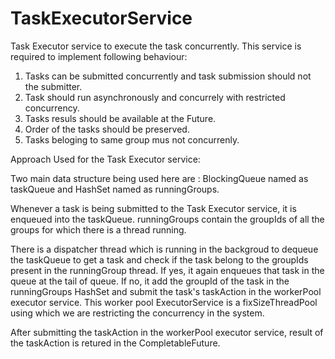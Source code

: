 # TaskExecutorService
Task Executor service to execute the task concurrently.
This service is required to implement following behaviour:
1. Tasks can be submitted concurrently and task submission should not the submitter.
2. Task should run asynchronously and concurrely with restricted concurrency.
3. Tasks resuls should be available at the Future.
4. Order of the tasks should be preserved.
5. Tasks beloging to same group mus not concurrenly.


Approach Used for the Task Executor service:

Two main data structure being used here are :
BlockingQueue named as taskQueue and HashSet named as runningGroups.

Whenever a task is being submitted to the Task Executor service, it is enqueued into the taskQueue. runningGroups contain the groupIds of all the groups for which there is a thread running. 

There is a dispatcher thread which is running in the backgroud to dequeue the taskQueue to get a task and check if the task belong to the groupIds present in the runningGroup thread. If yes, it again enqueues that task in the queue at the tail of queue. If no, it add the groupId of the task in the runningGroups HashSet and submit the task's taskAction in the workerPool executor service. This worker pool ExecutorService is a fixSizeThreadPool using which we are restricting the concurrency in the system.

After submitting the taskAction in the workerPool executor service, result of the taskAction is retured in the CompletableFuture. 

